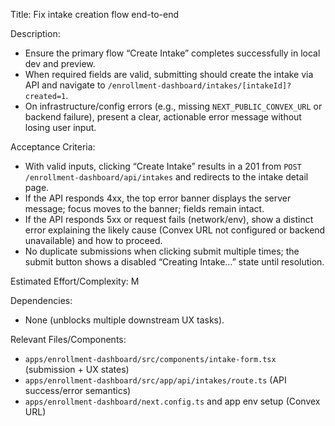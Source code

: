 Title: Fix intake creation flow end-to-end

Description:
- Ensure the primary flow “Create Intake” completes successfully in local dev and preview.
- When required fields are valid, submitting should create the intake via API and navigate to `/enrollment-dashboard/intakes/[intakeId]?created=1`.
- On infrastructure/config errors (e.g., missing `NEXT_PUBLIC_CONVEX_URL` or backend failure), present a clear, actionable error message without losing user input.

Acceptance Criteria:
- With valid inputs, clicking “Create Intake” results in a 201 from `POST /enrollment-dashboard/api/intakes` and redirects to the intake detail page.
- If the API responds 4xx, the top error banner displays the server message; focus moves to the banner; fields remain intact.
- If the API responds 5xx or request fails (network/env), show a distinct error explaining the likely cause (Convex URL not configured or backend unavailable) and how to proceed.
- No duplicate submissions when clicking submit multiple times; the submit button shows a disabled “Creating Intake…” state until resolution.

Estimated Effort/Complexity: M

Dependencies:
- None (unblocks multiple downstream UX tasks).

Relevant Files/Components:
- `apps/enrollment-dashboard/src/components/intake-form.tsx` (submission + UX states)
- `apps/enrollment-dashboard/src/app/api/intakes/route.ts` (API success/error semantics)
- `apps/enrollment-dashboard/next.config.ts` and app env setup (Convex URL)
